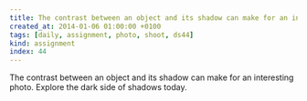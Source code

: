 ```yaml
---
title: The contrast between an object and its shadow can make for an interesting photo. Explore the dark side of shadows today.
created_at: 2014-01-06 01:00:00 +0100
tags: [daily, assignment, photo, shoot, ds44]
kind: assignment
index: 44
---
```


The contrast between an object and its shadow can make for an interesting photo. Explore the dark side of shadows today.
